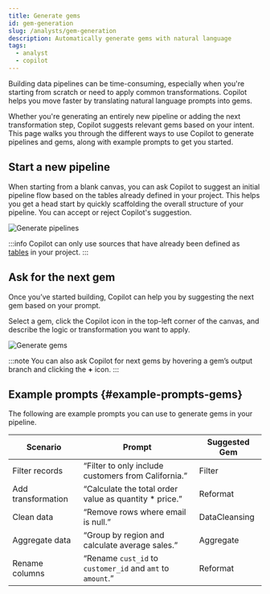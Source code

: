```yaml
---
title: Generate gems
id: gem-generation
slug: /analysts/gem-generation
description: Automatically generate gems with natural language
tags:
  - analyst
  - copilot
---
```


Building data pipelines can be time-consuming, especially when you're starting from scratch or need to apply common transformations. Copilot helps you move faster by translating natural language prompts into gems.

Whether you're generating an entirely new pipeline or adding the next transformation step, Copilot suggests relevant gems based on your intent. This page walks you through the different ways to use Copilot to generate pipelines and gems, along with example prompts to get you started.

## Start a new pipeline

When starting from a blank canvas, you can ask Copilot to suggest an initial pipeline flow based on the tables already defined in your project. This helps you get a head start by quickly scaffolding the overall structure of your pipeline. You can accept or reject Copilot's suggestion.

![Generate pipelines](./img/copilot-generate-pipeline.gif)

:::info
Copilot can only use sources that have already been defined as [tables](/analysts/source-target#tables) in your project.
:::

## Ask for the next gem

Once you’ve started building, Copilot can help you by suggesting the next gem based on your prompt.

Select a gem, click the Copilot icon in the top-left corner of the canvas, and describe the logic or transformation you want to apply.

![Generate gems](./img/copilot-generate-gem.gif)

:::note
You can also ask Copilot for next gems by hovering a gem’s output branch and clicking the **+** icon.
:::

## Example prompts {#example-prompts-gems}

The following are example prompts you can use to generate gems in your pipeline.

| Scenario           | Prompt                                                     | Suggested Gem |
| ------------------ | ---------------------------------------------------------- | ------------- |
| Filter records     | “Filter to only include customers from California.”        | Filter        |
| Add transformation | “Calculate the total order value as quantity \* price.”    | Reformat      |
| Clean data         | “Remove rows where email is null.”                         | DataCleansing |
| Aggregate data     | “Group by region and calculate average sales.”             | Aggregate     |
| Rename columns     | “Rename `cust_id` to `customer_id` and `amt` to `amount`.” | Reformat      |
